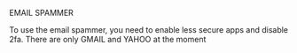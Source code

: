 EMAIL SPAMMER

To use the email spammer, you need to enable less secure apps and disable 2fa. There are only GMAIL and YAHOO at the moment
